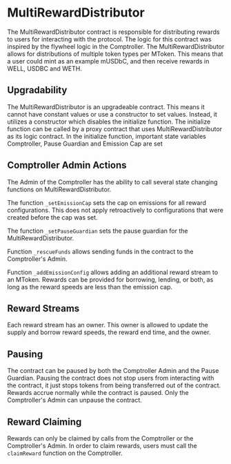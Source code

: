 # MultiRewardDistributor

The MultiRewardDistributor contract is responsible for distributing rewards to
users for interacting with the protocol. The logic for this contract was
inspired by the flywheel logic in the Comptroller. The MultiRewardDistributor
allows for distributions of multiple token types per MToken. This means that a
user could mint as an example mUSDbC, and then receive rewards in WELL, USDBC
and WETH.

## Upgradability

The MultiRewardDistributor is an upgradeable contract. This means it cannot have
constant values or use a constructor to set values. Instead, it utilizes a
constructor which disables the initialize function. The initialize function can
be called by a proxy contract that uses MultiRewardDistributor as its logic
contract. In the initialize function, important state variables Comptroller,
Pause Guardian and Emission Cap are set

## Comptroller Admin Actions

The Admin of the Comptroller has the ability to call several state changing
functions on MultiRewardDistributor.

The function `_setEmissionCap` sets the cap on emissions for all reward
configurations. This does not apply retroactively to configurations that were
created before the cap was set.

The function `_setPauseGuardian` sets the pause guardian for the
MultiRewardDistributor.

Function `_rescueFunds` allows sending funds in the contract to the
Comptroller's Admin.

Function `_addEmissionConfig` allows adding an additional reward stream to an
MToken. Rewards can be provided for borrowing, lending, or both, as long as the
reward speeds are less than the emission cap.

## Reward Streams

Each reward stream has an owner. This owner is allowed to update the supply and
borrow reward speeds, the reward end time, and the owner.

## Pausing

The contract can be paused by both the Comptroller Admin and the Pause Guardian.
Pausing the contract does not stop users from interacting with the contract, it
just stops tokens from being transferred out of the contract. Rewards accrue
normally while the contract is paused. Only the Comptroller's Admin can unpause
the contract.

## Reward Claiming

Rewards can only be claimed by calls from the Comptroller or the Comptroller's
Admin. In order to claim rewards, users must call the `claimReward` function on
the Comptroller.
